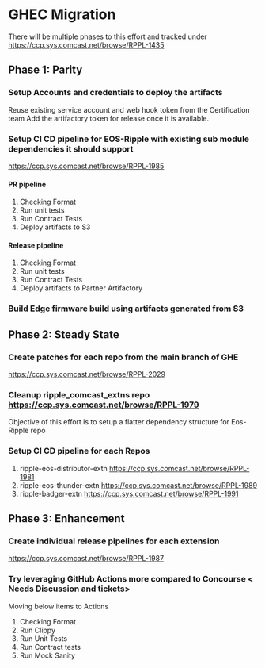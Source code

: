 # GHEC Migration

There will be multiple phases to this effort and tracked under https://ccp.sys.comcast.net/browse/RPPL-1435

## Phase 1: Parity

### Setup Accounts and credentials to deploy the artifacts
Reuse existing service account and web hook token from the Certification team
Add the artifactory token for release once it is available.

### Setup CI CD pipeline for EOS-Ripple with existing sub module dependencies it should support
https://ccp.sys.comcast.net/browse/RPPL-1985
#### PR pipeline
1. Checking Format
2. Run unit tests
3. Run Contract Tests
4. Deploy artifacts to S3

#### Release pipeline
1. Checking Format
2. Run unit tests
3. Run Contract Tests
4. Deploy artifacts to Partner Artifactory

### Build Edge firmware build using artifacts generated from S3

## Phase 2: Steady State

### Create patches for each repo from the main branch of GHE
https://ccp.sys.comcast.net/browse/RPPL-2029

### Cleanup ripple_comcast_extns repo https://ccp.sys.comcast.net/browse/RPPL-1979

Objective of this effort is to setup a flatter dependency structure for Eos-Ripple repo

### Setup CI CD pipeline for each Repos
 1. ripple-eos-distributor-extn https://ccp.sys.comcast.net/browse/RPPL-1981
 2. ripple-eos-thunder-extn https://ccp.sys.comcast.net/browse/RPPL-1989
 3. ripple-badger-extn https://ccp.sys.comcast.net/browse/RPPL-1991


## Phase 3: Enhancement

### Create individual release pipelines for each extension
https://ccp.sys.comcast.net/browse/RPPL-1987

### Try leveraging GitHub Actions more compared to Concourse < Needs Discussion and tickets>
Moving below items to Actions
1. Checking Format
2. Run Clippy
3. Run Unit Tests
4. Run Contract tests
5. Run Mock Sanity
